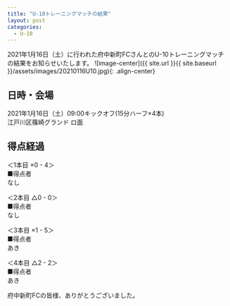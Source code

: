 ```yaml
---
title: "U-10トレーニングマッチの結果"
layout: post
categories:
  - U-10
---
```


2021年1月16日（土）に行われた府中新町FCさんとのU-10トレーニングマッチの結果をお知らせいたします。
![image-center]({{ site.url }}{{ site.baseurl }}/assets/images/20210116U10.jpg){: .align-center}

## 日時・会場

2021年1月16日（土）09:00キックオフ(15分ハーフ×4本)<br>
江戸川区篠崎グランド ロ面

## 得点経過

＜1本目 ×0 - 4＞<br>
■得点者<br>
なし

＜2本目 △0 - 0＞<br>
■得点者<br>
なし

＜3本目 ×1 - 5＞<br>
■得点者<br>
あき

＜4本目 △2 - 2＞<br>
■得点者<br>
あき


府中新町FCの皆様、ありがとうございました。
